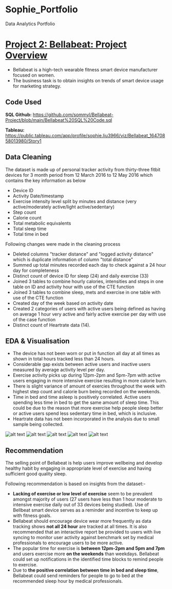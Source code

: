# Sophie_Portfolio
Data Analytics Portfolio

# [Project 2: Bellabeat: Project Overview](https://github.com/sommyl/Sophie-Portfolio/blob/main/Cyclistic%20Project.md) 
* Bellabeat is a high-tech wearable fitness smart device manufacturer focused on women.
* The business task is to obtain insights on trends of smart device usage for marketing strategy.

## Code Used
**SQL Github:** https://github.com/sommyl/Bellabeat-Project/blob/main/Bellabeat%20SQL%20Code.sql

**Tableau:** https://public.tableau.com/app/profile/sophie.liu3966/viz/Bellabeat_16470858013980/Story1

## Data Cleaning

The dataset is made up of personal tracker activity from thirty-three fitbit devices for 3 month period from 12 March 2016 to 12 May 2016 which contains the key information as below

* Device ID
* Activity Date/timestamp
* Exercise intensity level split by minutes and distance (very active/moderately active/light active/sedentary)
* Step count
* Calorie count
* Total metabolic equivalents
* Total sleep time
* Total time in bed

Following changes were made in the cleaning process

*	Deleted columns "tracker distance" and "logged activity distance" which is duplicate information of column "total distance"
*	Summed up total minutes recorded each day to check against a 24 hour day for completeness
*	Distinct count of device ID for sleep (24) and daily exercise (33)
*	Joined 3 tables to combine hourly calories, intensities and steps in one table on ID and activity hour with use of the CTE function
*	Joined 3 tables to combine sleep, mets and exercise in one table with use of the CTE function
*	Created day of the week based on activity date
*	Created 2 categories of users with active users being defined as having on average 1 hour very active and fairly active exercise per day with use of the case function
* Distinct count of Heartrate data (14).

## EDA & Visualisation 
* The device has not been worn or put in function all day at all times as shown in total hours tracked less than 24 hours.
* Considerable gap exists between active users and inactive users measured by average activity level per day.
* Exercise activity picks up during 12pm-2pm and 5pm-7pm with active users engaging in more intensive exercise resulting in more calorie burn.
* There is slight variance of amount of exercies throughout the week with highest step count and calorie burn being recorded on the weekends.
* Time in bed and time asleep is positively correlated. Active users spending less time in bed to get the same amount of sleep time. This could be due to the reason that more exercise help people sleep better or active users spend less sedentary time in bed, which is inclusive. 
* Heartrate data has not been incorporated in the analysis due to small sample being collected.

![alt text](https://github.com/sommyl/Bellabeat-Project/blob/main/Hours%20tracked.png "Hours Tracked")
![alt text](https://github.com/sommyl/Bellabeat-Project/blob/main/Avg%20Activity%20Level%20by%20user%20status.png "Avg Activity Level by User Status")
![alt text](https://github.com/sommyl/Bellabeat-Project/blob/main/Avg%20activity%20level%20by%20hour.png "Avg Activity Level by Hour")
![alt text](https://github.com/sommyl/Bellabeat-Project/blob/main/Activity%20level%20by%20day%20of%20the%20week.png "Avg Activity Level by Day pf the Week")
![alt text](https://github.com/sommyl/Bellabeat-Project/blob/main/Sleep%20time%20vs%20time%20in%20bed.png "Relationship between sleep time and time in bed")

## Recommendation
The selling point of Bellabeat is help users improve wellbeing and develop healthy habit by engaging in appropriate level of exercise and having sufficient good quality sleep.

Following recommendation is based on insights from the dataset:-
* **Lacking of exercise or low level of exercise** seem to be prevalent amongst majority of users (27 users have less than 1 hour moderate to intensive exercise daily out of 33 devices being studied). Use of Bellbeat smart device serves as a reminder and incentive to keep up with fitness goals. 
* Bellabeat should encourage device wear more frequently as data tracking shows **not all 24 hour** are tracked at all times. It is also recommended that an interactive report be provided to users with live syncing to monitor user activity against benchmark set by medical professionals to encourage users to be more active.
* The popular time for exercise is **between 12pm-2pm and 5pm and 7pm** and users exercise more **on the weekends** than weekdays. Bellabeat could set up notifications in the identified time blocks to remind people to exercise.
* Due to **the positive correlation between time in bed and sleep time**, Bellabeat could send reminders for people to go to bed at the recommended sleep hour by medical professionals.
